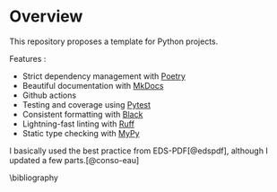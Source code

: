 # Overview

This repository proposes a template for Python projects.

Features :

- Strict dependency management with [Poetry](https://python-poetry.org/)
- Beautiful documentation with [MkDocs](https://squidfunk.github.io/mkdocs-material/)
- Github actions
- Testing and coverage using [Pytest](https://docs.pytest.org/)
- Consistent formatting with [Black](https://github.com/psf/black)
- Lightning-fast linting with [Ruff](https://beta.ruff.rs/docs/)
- Static type checking with [MyPy](https://mypy.readthedocs.io/en/stable/)

I basically used the best practice from EDS-PDF[@edspdf], although I updated a few parts.[@conso-eau]

\bibliography
